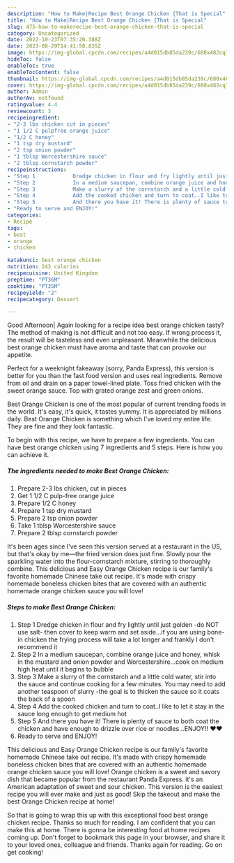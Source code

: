 ```yaml
---
description: "How to Make|Recipe Best Orange Chicken {That is Special"
title: "How to Make|Recipe Best Orange Chicken {That is Special"
slug: 475-how-to-makerecipe-best-orange-chicken-that-is-special
category: Uncategorized
date: 2022-10-23T07:35:20.388Z
date: 2023-08-29T14:41:50.835Z
image: https://img-global.cpcdn.com/recipes/a4d015db85da239c/680x482cq70/best-orange-chicken-recipe-main-photo.jpg
hideToc: false
enableToc: true
enableTocContent: false
thumbnail: https://img-global.cpcdn.com/recipes/a4d015db85da239c/680x482cq70/best-orange-chicken-recipe-main-photo.jpg
cover: https://img-global.cpcdn.com/recipes/a4d015db85da239c/680x482cq70/best-orange-chicken-recipe-main-photo.jpg
author: Admin
authorAv: notfound
ratingvalue: 4.4
reviewcount: 3
recipeingredient:
- "2-3 lbs chicken cut in pieces"
- "1 1/2 C pulpfree orange juice"
- "1/2 C honey"
- "1 tsp dry mustard"
- "2 tsp onion powder"
- "1 tblsp Worcestershire sauce"
- "2 tblsp cornstarch powder"
recipeinstructions:
- "Step 1            Dredge chicken in flour and fry lightly until just golden -do NOT use salt- then cover to keep warm and set aside...if you are using bone-in chicken the frying process will take a lot longer and frankly I don&#39;t recommend it"
- "Step 2            In a medium saucepan, combine orange juice and honey, whisk in the mustard and onion powder and Worcestershire...cook on medium high heat until it begins to bubble"
- "Step 3            Make a slurry of the cornstarch and a little cold water, stir into the sauce and continue cooking for a few minutes. You may need to add another teaspoon of slurry -the goal is to thicken the sauce so it coats the back of a spoon"
- "Step 4            Add the cooked chicken and turn to coat..I like to let it stay in the sauce long enough to get medium hot"
- "Step 5            And there you have it! There is plenty of sauce to both coat the chicken and have enough to drizzle over rice or noodles...ENJOY!! ❤️❤️"
- "Ready to serve and ENJOY!"
categories:
- Recipe
tags:
- best
- orange
- chicken

katakunci: best orange chicken 
nutrition: 243 calories
recipecuisine: United Kingdom
preptime: "PT36M"
cooktime: "PT35M"
recipeyield: "2"
recipecategory: Dessert

---
```



Good Afternoon| Again looking for a recipe idea best orange chicken tasty? The method of making is not difficult and not too easy. If wrong process it, the result will be tasteless and even unpleasant. Meanwhile the delicious best orange chicken must have aroma and taste that can provoke our appetite.





Perfect for a weeknight fakeaway (sorry, Panda Express), this version is better for you than the fast food version and uses real ingredients. Remove from oil and drain on a paper towel-lined plate. Toss fried chicken with the sweet orange sauce. Top with grated orange zest and green onions.

Best Orange Chicken is one of the most popular of current trending foods in the world. It's easy, it's quick, it tastes yummy. It is appreciated by millions daily. Best Orange Chicken is something which I've loved my entire life. They are fine and they look fantastic.


To begin with this recipe, we have to prepare a few ingredients. You can have best orange chicken using 7 ingredients and 5 steps. Here is how you can achieve it.

<!--inarticleads1-->

##### The ingredients needed to make Best Orange Chicken:

1. Prepare 2-3 lbs chicken, cut in pieces
1. Get 1 1/2 C pulp-free orange juice
1. Prepare 1/2 C honey
1. Prepare 1 tsp dry mustard
1. Prepare 2 tsp onion powder
1. Take 1 tblsp Worcestershire sauce
1. Prepare 2 tblsp cornstarch powder


It&#39;s been ages since I&#39;ve seen this version served at a restaurant in the US, but that&#39;s okay by me—the fried version does just fine. Slowly pour the sparkling water into the flour-cornstarch mixture, stirring to thoroughly combine. This delicious and Easy Orange Chicken recipe is our family&#39;s favorite homemade Chinese take out recipe. It&#39;s made with crispy homemade boneless chicken bites that are covered with an authentic homemade orange chicken sauce you will love! 

<!--inarticleads2-->

##### Steps to make Best Orange Chicken:

1. Step 1            Dredge chicken in flour and fry lightly until just golden -do NOT use salt- then cover to keep warm and set aside...if you are using bone-in chicken the frying process will take a lot longer and frankly I don&#39;t recommend it
1. Step 2            In a medium saucepan, combine orange juice and honey, whisk in the mustard and onion powder and Worcestershire...cook on medium high heat until it begins to bubble
1. Step 3            Make a slurry of the cornstarch and a little cold water, stir into the sauce and continue cooking for a few minutes. You may need to add another teaspoon of slurry -the goal is to thicken the sauce so it coats the back of a spoon
1. Step 4            Add the cooked chicken and turn to coat..I like to let it stay in the sauce long enough to get medium hot
1. Step 5            And there you have it! There is plenty of sauce to both coat the chicken and have enough to drizzle over rice or noodles...ENJOY!! ❤️❤️
1. Ready to serve and ENJOY!

This delicious and Easy Orange Chicken recipe is our family&#39;s favorite homemade Chinese take out recipe. It&#39;s made with crispy homemade boneless chicken bites that are covered with an authentic homemade orange chicken sauce you will love! Orange chicken is a sweet and savory dish that became popular from the restaurant Panda Express. it&#39;s an American adaptation of sweet and sour chicken. This version is the easiest recipe you will ever make and just as good! Skip the takeout and make the best Orange Chicken recipe at home! 

So that is going to wrap this up with this exceptional food best orange chicken recipe. Thanks so much for reading. I am confident that you can make this at home. There is gonna be interesting food at home recipes coming up. Don't forget to bookmark this page in your browser, and share it to your loved ones, colleague and friends. Thanks again for reading. Go on get cooking!

